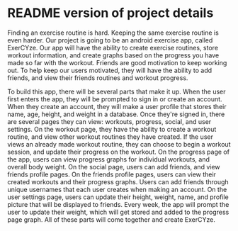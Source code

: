 <h1>README version of project details</h1>

Finding an exercise routine is hard. Keeping the same exercise routine is even harder. Our project is going to be an android exercise app, called ExerCYze. Our app will have the ability to create exercise routines, store workout information, and create graphs based on the progress you have made so far with the workout. Friends are good motivation to keep working out. To help keep our users motivated, they will have the ability to add friends, and view their friends routines and workout progress.

 

To build this app, there will be several parts that make it up. When the user first enters the app, they will be prompted to sign in or create an account. When they create an account, they will make a user profile that stores their name, age, height, and weight in a database. Once they're signed in, there are several pages they can view: workouts, progress, social, and user settings. On the workout page, they have the ability to create a workout routine, and view other workout routines they have created. If the user views an already made workout routine, they can choose to begin a workout session, and update their progress on the workout. On the progress page of the app, users can view progress graphs for individual workouts, and overall body weight. On the social page, users can add friends, and view friends profile pages. On the friends profile pages, users can view their created workouts and their progress graphs. Users can add friends through unique usernames that each user creates when making an account. On the user settings page, users can update their height, weight, name, and profile picture that will be displayed to friends. Every week, the app will prompt the user to update their weight, which will get stored and added to the progress page graph. All of these parts will come together and create ExerCYze.